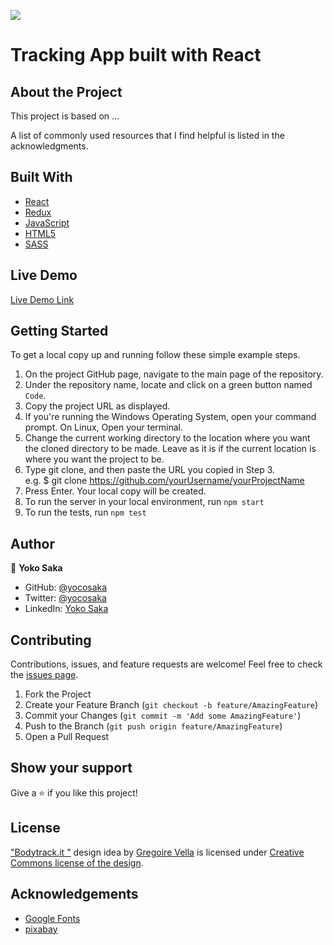 ![](https://img.shields.io/badge/Microverse-blueviolet)
# Tracking App built with React
<!-- ![Top Page Screenshot](./screenshot.png) -->


## About the Project

This project is based on ...

A list of commonly used resources that I find helpful is listed in the acknowledgments.


## Built With

* [React](https://reactjs.org/)
* [Redux](https://redux.js.org/)
* [JavaScript](https://en.wikipedia.org/wiki/JavaScript)
* [HTML5](https://en.wikipedia.org/wiki/HTML5)
* [SASS](https://sass-lang.com/)


## Live Demo

[Live Demo Link](https://yocosaka.github.io)


## Getting Started

To get a local copy up and running follow these simple example steps.

1. On the project GitHub page, navigate to the main page of the repository.
2. Under the repository name, locate and click on a green button named `Code`. 
3. Copy the project URL as displayed.
4. If you're running the Windows Operating System, open your command prompt. On Linux, Open your terminal. 
5. Change the current working directory to the location where you want the cloned directory to be made. Leave as it is if the current location is where you want the project to be. 
6. Type git clone, and then paste the URL you copied in Step 3. <br>
e.g. $ git clone https://github.com/yourUsername/yourProjectName 
7. Press Enter. Your local copy will be created. 
8. To run the server in your local environment, run `npm start`
9. To run the tests, run `npm test`


## Author

👤 **Yoko Saka**

- GitHub: [@yocosaka](https://github.com/yocosaka)
- Twitter: [@yocosaka](https://twitter.com/yocosaka)
- LinkedIn: [Yoko Saka](https://www.linkedin.com/in/yokosaka)


## Contributing

Contributions, issues, and feature requests are welcome!
Feel free to check the [issues page](../../issues).

1. Fork the Project
2. Create your Feature Branch (`git checkout -b feature/AmazingFeature`)
3. Commit your Changes (`git commit -m 'Add some AmazingFeature'`)
4. Push to the Branch (`git push origin feature/AmazingFeature`)
5. Open a Pull Request


## Show your support

Give a ⭐️ if you like this project!


## License

["Bodytrack.it "](https://www.behance.net/gallery/13271423/Bodytrackit-An-iOs-app-Branding-UX-and-UI) design idea by [Gregoire Vella](https://www.behance.net/gregoirevella) is licensed under [Creative Commons license of the design](https://creativecommons.org/licenses/by-nc/4.0/).

## Acknowledgements
* [Google Fonts](https://fonts.google.com/)
* [pixabay](https://pixabay.com/)
